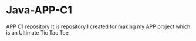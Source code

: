 # Java-APP-C1
APP C1 repository 
It is repository I created for making my APP project which is an Ultimate Tic Tac Toe
